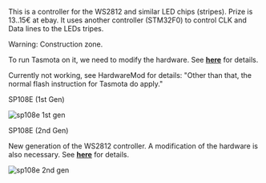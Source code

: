 This is a controller for the WS2812 and similar LED chips (stripes). Prize is 13..15€ at ebay.
It uses another controller (STM32F0) to control CLK and Data lines to the LEDs tripes.

Warning: Construction zone.

To run Tasmota on it, we need to modify the hardware. See [**here**](/devices/SP108E-HardwareMod) for details.

Currently not working, see HardwareMod for details: "Other than that, the normal flash instruction for Tasmota do apply."

SP108E (1st Gen)

![sp108e 1st gen](https://user-images.githubusercontent.com/19874899/46249748-c2c48980-c42e-11e8-9b35-2cbfc38d2fb9.jpg)

SP108E (2nd Gen)

New generation of the WS2812 controller. A modification of the hardware is also necessary. See [**here**](/devices/SP108E-HardwareMod2ndGen) for details.

![sp108e 2nd gen](https://user-images.githubusercontent.com/6609851/105413393-53de5080-5c36-11eb-992f-1fd67ee9c34b.jpg)
